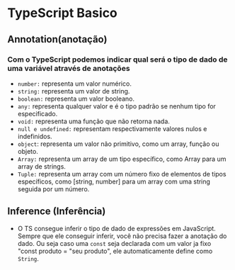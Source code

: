 # TypeScript Basico

## Annotation(anotação)

### Com o TypeScript podemos indicar qual será o tipo de dado de uma variável através de anotações

- `number:` representa um valor numérico.
- `string:` representa um valor de string.
- `boolean:` representa um valor booleano.
- `any:` representa qualquer valor e é o tipo padrão se nenhum tipo for especificado.
- `void:` representa uma função que não retorna nada.
- `null e undefined:` representam respectivamente valores nulos e indefinidos.
- `object`: representa um valor não primitivo, como um array, função ou objeto.
- `Array:` representa um array de um tipo específico, como Array<string> para um array de strings.
- `Tuple:` representa um array com um número fixo de elementos de tipos específicos, como [string, number] para um array com uma string seguida por um número.

## Inference (Inferência)

- O TS consegue inferir o tipo de dado de expressões em JavaScript. Sempre que ele conseguir inferir, você não precisa fazer a anotação do dado. Ou seja caso uma `const` seja declarada com um valor ja fixo "const produto = "seu produto", ele automaticamente define como `String`.
